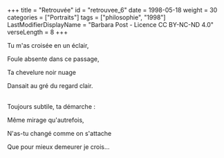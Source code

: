 +++
title = "Retrouvée"
id = "retrouvee_6"
date = 1998-05-18
weight = 30
categories = ["Portraits"]
tags = ["philosophie", "1998"]
LastModifierDisplayName = "Barbara Post - Licence CC BY-NC-ND 4.0"
verseLength = 8
+++

Tu m'as croisée en un éclair,

Foule absente dans ce passage,

Ta chevelure noir nuage

Dansait au gré du regard clair.

 \
Toujours subtile, ta démarche :

Même mirage qu'autrefois,

N'as-tu changé comme on s'attache

Que pour mieux demeurer je crois...
